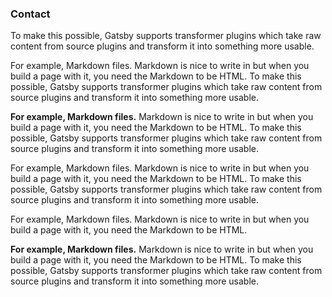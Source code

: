 ### Contact

To make this possible, Gatsby supports transformer plugins which take raw content from source plugins and transform it into something more usable.

For example, Markdown files. Markdown is nice to write in but when you build a page with it, you need the Markdown to be HTML.
To make this possible, Gatsby supports transformer plugins which take raw content from source plugins and transform it into something more usable.

**For example, Markdown files.** 
Markdown is nice to write in but when you build a page with it, you need the Markdown to be HTML.
To make this possible, Gatsby supports transformer plugins which take raw content from source plugins and transform it into something more usable.

For example, Markdown files. Markdown is nice to write in but when you build a page with it, you need the Markdown to be HTML.
To make this possible, Gatsby supports transformer plugins which take raw content from source plugins and transform it into something more usable.

For example, Markdown files. Markdown is nice to write in but when you build a page with it, you need the Markdown to be HTML.

**For example, Markdown files.** 
Markdown is nice to write in but when you build a page with it, you need the Markdown to be HTML.
To make this possible, Gatsby supports transformer plugins which take raw content from source plugins and transform it into something more usable.
